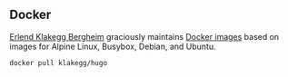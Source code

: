 ## Docker

[Erlend Klakegg Bergheim] graciously maintains [Docker images] based on images for Alpine Linux, Busybox, Debian, and Ubuntu.

```sh
docker pull klakegg/hugo
```

[Docker images]: https://hub.docker.com/r/klakegg/hugo
[Erlend Klakegg Bergheim]: https://github.com/klakegg
